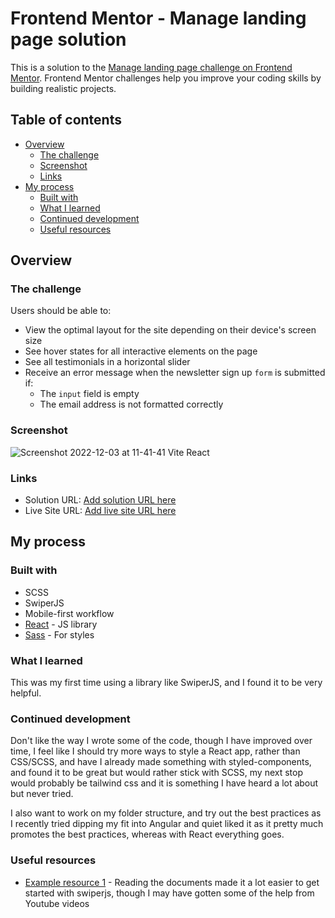 # Frontend Mentor - Manage landing page solution

This is a solution to the [Manage landing page challenge on Frontend Mentor](https://www.frontendmentor.io/challenges/manage-landing-page-SLXqC6P5). Frontend Mentor challenges help you improve your coding skills by building realistic projects. 

## Table of contents

- [Overview](#overview)
  - [The challenge](#the-challenge)
  - [Screenshot](#screenshot)
  - [Links](#links)
- [My process](#my-process)
  - [Built with](#built-with)
  - [What I learned](#what-i-learned)
  - [Continued development](#continued-development)
  - [Useful resources](#useful-resources)

## Overview

### The challenge

Users should be able to:

- View the optimal layout for the site depending on their device's screen size
- See hover states for all interactive elements on the page
- See all testimonials in a horizontal slider
- Receive an error message when the newsletter sign up `form` is submitted if:
  - The `input` field is empty
  - The email address is not formatted correctly

### Screenshot

![Screenshot 2022-12-03 at 11-41-41 Vite React](https://user-images.githubusercontent.com/76236208/205434591-24cc7a47-eb67-4e70-89bb-33cc47de4c24.png)

### Links

- Solution URL: [Add solution URL here](https://github.com/thulanigamtee/manage-landing-page)
- Live Site URL: [Add live site URL here](https://sage-gecko-8b3c36.netlify.app/)

## My process

### Built with

- SCSS
- SwiperJS
- Mobile-first workflow
- [React](https://reactjs.org/) - JS library
- [Sass](https://sass-lang.com/) - For styles

### What I learned

This was my first time using a library like SwiperJS, and I found it to be very helpful.

### Continued development

Don't like the way I wrote some of the code, though I have improved over time, I feel like I should try more ways to style a React app, rather than CSS/SCSS, and have I already made something with styled-components, and found it to be great but would rather stick with SCSS, my next stop would probably be tailwind css and it is something I have heard a lot about but never tried.

I also want to work on my folder structure, and try out the best practices as I recently tried dipping my fit into Angular and quiet liked it as it pretty much promotes the best practices, whereas with React everything goes.

### Useful resources

- [Example resource 1](https://swiperjs.com/react) - Reading the documents made it a lot easier to get started with swiperjs, though I may have gotten some of the help from Youtube videos
